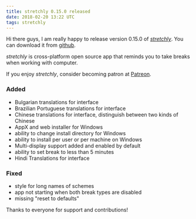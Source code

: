 ```yaml
---
title: stretchly 0.15.0 released
date: 2018-02-20 13:22 UTC
tags: stretchly
---
```


Hi there guys, I am really happy to release version 0.15.0 of [*stretchly*](/stretchly). You can download it from [github](https://github.com/hovancik/stretchly/releases/tag/v0.15.0).

*stretchly* is cross-platform open source app that reminds you to take breaks when working with computer.

If you enjoy *stretchly*, consider becoming patron at [Patreon](https://www.patreon.com/hovancik).

### Added
 - Bulgarian translations for interface
 - Brazilian Portuguese translations for interface
 - Chinese translations for interface, distinguish between two kinds of Chinese
 - AppX and web installer for Windows
 - ability to change install directory for Windows
 - ability to install per user or per machine on Windows
 - Multi-display support added and enabled by default
 - ability to set break to less than 5 minutes
 - Hindi Translations for interface

### Fixed
 - style for long names of schemes
 - app not starting when both break types are disabled
 - missing "reset to defaults"

Thanks to everyone for support and contributions!
